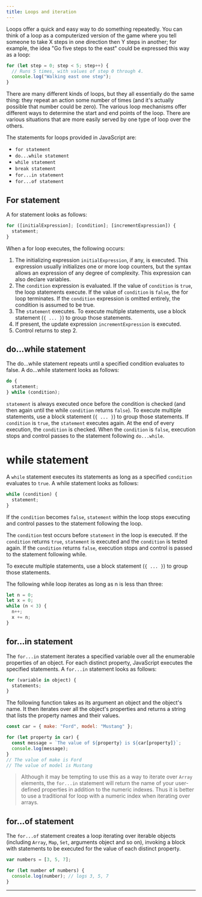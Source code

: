 ```yaml
---
title: Loops and iteration
---
```


Loops offer a quick and easy way to do something repeatedly. You can think of a
loop as a computerized version of the game where you tell someone to take X
steps in one direction then Y steps in another; for example, the idea "Go five
steps to the east" could be expressed this way as a loop:

```javascript
for (let step = 0; step < 5; step++) {
  // Runs 5 times, with values of step 0 through 4.
  console.log("Walking east one step");
}
```

There are many different kinds of loops, but they all essentially do the same
thing: they repeat an action some number of times (and it's actually possible
that number could be zero). The various loop mechanisms offer different ways to
determine the start and end points of the loop. There are various situations
that are more easily served by one type of loop over the others.

The statements for loops provided in JavaScript are:

- `for statement`
- `do...while statement`
- `while statement`
- `break statement`
- `for...in statement`
- `for...of statement`

## For statement

A for statement looks as follows:

```javascript
for ([initialExpression]; [condition]; [incrementExpression]) {
  statement;
}
```

When a for loop executes, the following occurs:

1. The initializing expression `initialExpression`, if any, is executed. This
   expression usually initializes one or more loop counters, but the syntax
   allows an expression of any degree of complexity. This expression can also
   declare variables.
1. The `condition` expression is evaluated. If the value of `condition` is
   `true`, the loop statements execute. If the value of `condition` is `false`,
   the for loop terminates. If the `condition` expression is omitted entirely,
   the condition is assumed to be true.
1. The `statement` executes. To execute multiple statements, use a block
   statement (`{ ... }`) to group those statements.
1. If present, the update expression `incrementExpression` is executed.
1. Control returns to step 2.

## do...while statement

The do...while statement repeats until a specified condition evaluates to false.
A do...while statement looks as follows:

```javascript
do {
  statement;
} while (condition);
```

`statement` is always executed once before the condition is checked (and then
again until the while `condition` returns `false`). To execute multiple
statements, use a block statement (`{ ... }`) to group those statements. If
`condition` is `true`, the `statement` executes again. At the end of every
execution, the `condition` is checked. When the `condition` is `false`,
execution stops and control passes to the statement following `do...while`.

# while statement

A `while` statement executes its statements as long as a specified `condition`
evaluates to `true`. A while statement looks as follows:

```javascript
while (condition) {
  statement;
}
```

If the `condition` becomes `false`, `statement` within the loop stops executing
and control passes to the statement following the loop.

The `condition` test occurs before `statement` in the loop is executed. If the
`condition` returns `true`, `statement` is executed and the `condition` is
tested again. If the `condition` returns `false`, execution stops and control is
passed to the statement following while.

To execute multiple statements, use a block statement (`{ ... }`) to group those
statements.

The following while loop iterates as long as n is less than three:

```javascript
let n = 0;
let x = 0;
while (n < 3) {
  n++;
  x += n;
}
```

## for...in statement

The `for...in` statement iterates a specified variable over all the enumerable
properties of an object. For each distinct property, JavaScript executes the
specified statements. A `for...in` statement looks as follows:

```javascript
for (variable in object) {
  statements;
}
```

The following function takes as its argument an object and the object's name. It
then iterates over all the object's properties and returns a string that lists
the property names and their values.

```javascript
const car = { make: "Ford", model: "Mustang" };

for (let property in car) {
  const message = `The value of ${property} is ${car[property]}`;
  console.log(message);
}
// The value of make is Ford
// The value of model is Mustang
```

> Although it may be tempting to use this as a way to iterate over `Array`
> elements, the `for...in` statement will return the name of your user-defined
> properties in addition to the numeric indexes. Thus it is better to use a
> traditional for loop with a numeric index when iterating over arrays.

## for...of statement

The `for...of` statement creates a loop iterating over iterable objects
(including `Array`, `Map`, `Set`, arguments object and so on), invoking a block
with statements to be executed for the value of each distinct property.

```javascript
var numbers = [3, 5, 7];

for (let number of numbers) {
  console.log(number); // logs 3, 5, 7
}
```

---
